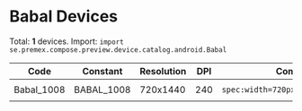 # Babal Devices

Total: **1** devices. Import: `import se.premex.compose.preview.device.catalog.android.Babal`

| Code | Constant | Resolution | DPI | Compose Spec | Preview Usage |
|------|----------|------------|-----|-------------|---------------|
| Babal_1008 | BABAL_1008 | 720x1440 | 240 | `spec:width=720px,height=1440px,dpi=240` | `@Preview(device = Babal.BABAL_1008)` |

<!-- Generated automatically. Do not edit manually. -->
